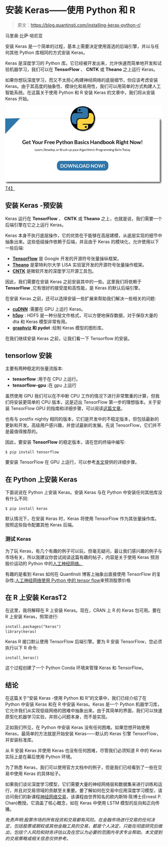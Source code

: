 # 安装 Keras——使用 Python 和 R

> 原文：<https://blog.quantinsti.com/installing-keras-python-r/>

马里奥·比萨·培尼亚

安装 Keras 是一个简单的过程，基本上需要决定使用首选的后端引擎，并以与任何其他 Python 库相同的方式安装 Keras。

Keras 是深度学习的 Python 库。它已经被开发出来，允许快速而简单地开发和试验机器学习，我们可以在 **TensorFlow** 、 **CNTK** 或 **Theano** 之上运行 Keras。

如果你想玩深度学习，而又不太担心构建神经网络的底层细节，你应该考虑安装 Keras。由于其高度的抽象性、模块化和易用性，我们可以用简单的方式构建人工智能系统。在这篇关于使用 Python 和 R 安装 Keras 的文章中，我们将从安装 Keras 开始。

[![Python Handbook](img/740388889e6405dfac04c53fbf13b051.png)T4】](https://www.quantinsti.com/python-basics-handbook)

## **安装 Keras -预安装**

Keras 运行在 **TensorFlow** 、 **CNTK** 或 **Theano** 之上，也就是说，我们需要一个后端引擎在它之上运行 Keras。

Keras 本身不执行底层操作，它的优势在于能够在高层建模，从底层实现的细节中抽象出来。这些低级操作依赖于后端，并且由于 Keras 的模块化，允许使用以下一些后端:

*   [**TensorFlow**](https://www.tensorflow.org/) 是 Google 开发的开源符号张量操纵框架。
*   [**Theano**](http://www.deeplearning.net/software/theano/) 是蒙特利尔大学 LISA 实验室开发的开源符号张量操作框架。
*   [**CNTK**](https://docs.microsoft.com/en-us/cognitive-toolkit/) 是微软开发的深度学习开源工具包。

因此，我们需要在安装 Keras 之前安装其中的一些。这里我们将依赖于 **TensorFlow** ,它有很好的接受度和高性能，是 Keras 的默认后端引擎。

在安装 Keras 之前，还可以选择安装一些扩展来帮助我们解决一些相关的问题:

*   [**cuDNN**](https://developer.nvidia.com/cudnn) :需要在 GPU 上运行 Keras。
*   [**h5py**](https://www.h5py.org/) : HDF5 是一种分层文件格式，可以方便地保存数据，对于保存大量的 dta 和 Keras 模型非常有用。
*   **[graphviz](https://www.graphviz.org/) 和 pydot** :绘制 Keras 模型的图形库。

在我们继续安装 Keras 之前，让我们看一下 Tensorflow 的安装。

## **tensorlow 安装**

主要有两种稳定的张量流版本:

*   **tensorflow** :用于在 CPU 上运行。
*   **tensorflow-gpu** :在 gpu 上运行

虽然使用 GPU 我们可以在不中断 CPU 工作的情况下进行非常繁重的计算，但我们将安装更简单的 CPU 版本，这是迈出 TensorFlow 第一步的理想版本。关于安装 TensorFlow GPU 的指南和详细步骤，可以阅读[这篇文章](https://blog.quantinsti.com/install-tensorflow-gpu/)。

也有与 postfix nightly 相同的版本，它们是开发中的不稳定版本，但包括最新的更新和开发。高级用户感兴趣，并尝试最新的发展。先说 TensorFlow，它们并不是最值得推荐的。

因此，要安装 **TensorFlow** 的稳定版本，请在您的终端中编写:

```
$ pip install tensorflow
```

要安装 TensorFlow 在 GPU 上运行，可以参考[本文](https://blog.quantinsti.com/install-tensorflow-gpu/)提供的详细步骤。

## **在 Python 上安装 Keras**

下面说说在 Python 上安装 Keras。安装 Keras 与在 Python 中安装任何其他库没有什么不同:

```
$ pip install keras
```

默认情况下，在安装 Keras 时，Keras 将使用 TensorFlow 作为其张量操作库。按照这些指令配置其他 Keras 后端。

### **测试 Keras**

为了玩 Keras，有几个有趣的例子可以玩，但毫无疑问，最让我们感兴趣的例子与市场有关，所以我建议你尝试阅读这篇有趣的帖子，内容是关于使用 Keras 预测股价运动的 Python 中的[人工神经网络。](https://blog.quantinsti.com/artificial-neural-network-python-using-keras-predicting-stock-price-movement/)

有趣的是看到 Keras 如何在 QuantInsti 博客上抽象出直接使用 TensorFlow 的复杂性:[人工神经网络使用 Python 中的 tensor flow](https://blog.quantinsti.com/deep-learning-artificial-neural-network-tensorflow-python/)来预测股票价格

## **在 R 上安装 Keras**T2

在这里，我将解释在 R 上安装 Keras。现在，CRAN 上 R 的 Keras 包可用。要在 R 上安装 Keras，照常进行:

```
install.packages("keras")
library(keras)
```

Keras R 接口默认使用 TensorFlow 后端引擎。要为 R 安装 TensorFlow，您必须执行以下 R 命令:

```
install_keras()
```

这个过程创建了一个 Python Conda 环境来管理 Keras 和 TensorFlow。

## **结论**

在这篇关于“安装 Keras -使用 Python 和 R”的文章中，我们已经介绍了在 Python 中安装 Keras 和在 R 中安装 Keras。Keras 是一个 Python 机器学习库，它允许我们从实现低级网络的困难中抽象出来。由于其简单的界面，我们可以快速原型化机器学习实验，并担心问题本身，而不是实现。

正如我们所见，在 Python 中安装 Keras 没有任何困难。如果您想开始使用 Keras，最简单的方法就是开始安装 Keras——默认的 Keras 引擎 TensorFlow，并安装标准库。

从 R 安装 Keras 并使用 Keras 也没有任何困难，尽管我们必须知道 R 中的 Keras 实际上是在幕后使用 Python 环境。

为了熟悉 Keras，我们可以使用官方文档中的例子，但是我们已经看到了一些在交易中使用 Keras 的具体帖子。

如果我们谈论深度学习模型，它们需要大量的神经网络层和数据集来进行训练和运行，并且对交易领域的贡献至关重要。要了解如何在交易中应用深度学习模型，请访问我们的新课程[神经网络交易](https://quantra.quantinsti.com/course/neural-networks-deep-learning-trading-ernest-chan)，该课程由世界知名的欧内斯特·陈博士(Ernest P. Chan)教授。它涵盖了核心概念，如在 Keras 中使用 LSTM 模型的反向和正向传播。

*免责声明:股票市场的所有投资和交易都有风险。在金融市场进行交易的任何决定，包括股票或期权或其他金融工具的交易，都是个人决定，只能在彻底研究后做出，包括个人风险和财务评估以及在您认为必要的范围内寻求专业帮助。本文提到的交易策略或相关信息仅供参考。*